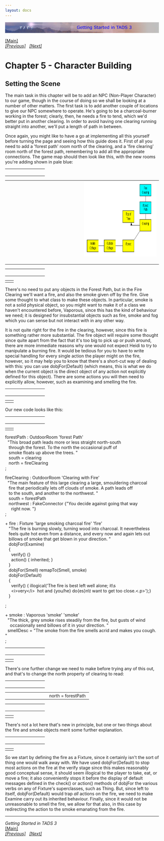 ```yaml
---
layout: docs
---
```

<div class="topbar">

[<img src="topbar.jpg" data-border="0" />](index.html)

</div>

<div class="main">

[\[Main\]](index.html)  
*[\[Previous\]](otherresponsestoactions.html)
  [\[Next\]](abasicburner.html)*

# Chapter 5 - Character Building

## Setting the Scene

The main task in this chapter will be to add an NPC (Non-Player
Character) to our game, though in the course of doing so we shall be
looking at a number of other matters. The first task is to add another
couple of locations to give our NPC somewhere to operate. He's going to
be a charcoal-burner working in the forest; clearly, then, he needs a
fire to tend, which we'd better put in another clearing. In order to
avoid having one clearing running straight into another, we'll put a
length of path in between.  
  
Once again, you might like to have a go at implementing all this
yourself before turning the page and seeing how this guide does it.
First of all you need to add a 'forest path' room north of the clearing,
and a 'fire clearing' room north of the forest path, remembering to add
all the appropriate connections. The game map should then look like
this, with the new rooms you're adding shown in pale blue:  

<table data-border="0" data-cellpadding="0" data-cellspacing="0">
<colgroup>
<col style="width: 50%" />
<col style="width: 50%" />
</colgroup>
<tbody>
<tr data-valign="TOP">
<td width="51"></td>
<td> <br />
</td>
</tr>
</tbody>
</table>

<table data-border="0" data-cellpadding="0" data-cellspacing="0">
<colgroup>
<col style="width: 50%" />
<col style="width: 50%" />
</colgroup>
<tbody>
<tr data-valign="TOP">
<td width="51"></td>
<td><img src="clip0002.png" data-border="0" width="489" height="248"
alt="clip0002.png" /> <br />
</td>
</tr>
</tbody>
</table>

<table data-border="0" data-cellpadding="0" data-cellspacing="0">
<colgroup>
<col style="width: 50%" />
<col style="width: 50%" />
</colgroup>
<tbody>
<tr data-valign="TOP">
<td width="51"></td>
<td> <br />
</td>
</tr>
</tbody>
</table>

|     |     |
|-----|-----|
|     |     |

  
There's no need to put any objects in the Forest Path, but in the Fire
Clearing we'll want a fire, and also the smoke given off by the fire.
Give some thought to what class to make these objects. In particular,
smoke is not a solid physical object, so you might want to make it of a
class we haven't encountered before, Vaporous, since this has the kind
of behaviour we need; it is designed for insubstantial objects such as
fire, smoke and fog which you can sense but not interact with in any
other way.  
  
It is not quite right for the fire in the clearing, however, since this
fire is something rather more substantial. The fire object will require
some thought since quite apart from the fact that it's too big to pick
up or push around, there are more immediate reasons why one would not
expect Heidi to try to manipulate a burning fire. It would be tedious
for you to have to write special handling for every single action the
player might on the fire, however, so it may help you to know that
there's a short-cut way of dealing with this: you can use
dobjFor(Default) (which means, this is what we do when the current
object is the direct object of any action not explicitly defined for
this object). There are some actions you will then need to explicitly
allow, however, such as examining and smelling the fire.  

<table data-border="0" data-cellpadding="0" data-cellspacing="0">
<colgroup>
<col style="width: 50%" />
<col style="width: 50%" />
</colgroup>
<tbody>
<tr data-valign="TOP">
<td width="51"></td>
<td> <br />
</td>
</tr>
</tbody>
</table>

|     |     |
|-----|-----|
|     |     |

Our new code looks like this:  

<table data-border="0" data-cellpadding="0" data-cellspacing="0">
<colgroup>
<col style="width: 50%" />
<col style="width: 50%" />
</colgroup>
<tbody>
<tr data-valign="TOP">
<td width="51"></td>
<td> <br />
</td>
</tr>
</tbody>
</table>

|     |     |
|-----|-----|
|     |     |

forestPath : OutdoorRoom 'forest Path'  
  "This broad path leads more or less straight north-south  
   through the forest. To the north the occasional puff of  
   smoke floats up above the trees. "  
   south = clearing  
   north = fireClearing  
;  
  
fireClearing : OutdoorRoom 'Clearing with Fire'  
  "The main feature of this large clearing a large, smouldering charcoal  
   fire that periodically lets off clouds of smoke. A path leads off  
   to the south, and another to the northwest. "  
   south = forestPath  
   northwest : FakeConnector {"You decide against going that way  
     right now. "}  
;  
  
+ fire : Fixture 'large smoking charcoal fire' 'fire'  
   "The fire is burning slowly, turning wood into charcoal. It nevertheless  
   feels quite hot even from a distance, and every now and again lets out  
   billows of smoke that get blown in your direction. "  
   dobjFor(Examine)  
   {  
     verify() {}  
     action() { inherited; }  
   }  
   dobjFor(Smell) remapTo(Smell, smoke)  
   dobjFor(Default)  
   {  
     verify() { illogical('The fire is best left well alone; it\\s   
     \<i\>very\</i\>  hot and {you/he} do{es}n\\t want to get too close.\<.p\>');}  
   }  
  
;  
  
+ smoke : Vaporous 'smoke' 'smoke'  
  "The thick, grey smoke rises steadily from the fire, but gusts of wind   
    occasionally send billows of it in your direction. "   
  smellDesc = "The smoke from the fire smells acrid and makes you cough. "     
;  

<table data-border="0" data-cellpadding="0" data-cellspacing="0">
<colgroup>
<col style="width: 50%" />
<col style="width: 50%" />
</colgroup>
<tbody>
<tr data-valign="TOP">
<td width="51"></td>
<td> <br />
</td>
</tr>
</tbody>
</table>

|     |     |
|-----|-----|
|     |     |

There's one further change we need to make before trying any of this
out, and that's to change the north property of clearing to read:  

<table data-border="0" data-cellpadding="0" data-cellspacing="0">
<colgroup>
<col style="width: 50%" />
<col style="width: 50%" />
</colgroup>
<tbody>
<tr data-valign="TOP">
<td width="51"></td>
<td> <br />
</td>
</tr>
</tbody>
</table>

<table data-border="0" data-cellpadding="0" data-cellspacing="0">
<colgroup>
<col style="width: 50%" />
<col style="width: 50%" />
</colgroup>
<tbody>
<tr data-valign="TOP">
<td width="51"></td>
<td>north = forestPath <br />
</td>
</tr>
</tbody>
</table>

<table data-border="0" data-cellpadding="0" data-cellspacing="0">
<colgroup>
<col style="width: 50%" />
<col style="width: 50%" />
</colgroup>
<tbody>
<tr data-valign="TOP">
<td width="51"></td>
<td> <br />
</td>
</tr>
</tbody>
</table>

|     |     |
|-----|-----|
|     |     |

There's not a lot here that's new in principle, but one or two things
about the fire and smoke objects merit some further explanation.  

<table data-border="0" data-cellpadding="0" data-cellspacing="0">
<colgroup>
<col style="width: 50%" />
<col style="width: 50%" />
</colgroup>
<tbody>
<tr data-valign="TOP">
<td width="51"></td>
<td> <br />
</td>
</tr>
</tbody>
</table>

|     |     |
|-----|-----|
|     |     |

So we start by defining the fire as a Fixture, since it certainly isn't
the sort of thing one would walk away with. We have used
dobjFor(Default) to stop most actions on the fire at the verify stage
since this makes reasonably good conceptual sense, it should seem
illogical to the player to take, eat, or move a fire; it also
conveniently stops it before the display of default messages defined in
the check() or action() methods of dobjFor the various verbs on any of
Fixture's superclasses, such as Thing. But, since left to itself,
dobjFor(Default) would trap *all* actions on the fire, we need to make
Examine carry out its inherited behaviour. Finally, since it would not
be unreasonable to smell the fire, we allow for that also, in this case
by redirecting the action to the smoke emanating from the fire.  
  

------------------------------------------------------------------------

*Getting Started in TADS 3*  
[\[Main\]](index.html)  
*[\[Previous\]](otherresponsestoactions.html)
  [\[Next\]](abasicburner.html)*

</div>
